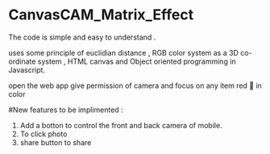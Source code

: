 # CanvasCAM_Matrix_Effect

The code is simple and easy to understand .

uses some principle of euclidian distance , RGB color system as a 3D co-ordinate system , HTML canvas and Object oriented programming in Javascript.



open the web app give permission of camera and focus on any item red 🔴 in color 

#New features to be implimented :
 1. Add a botton to control the front and back camera of mobile. 
 2. To click photo
 3. share button to share

  
